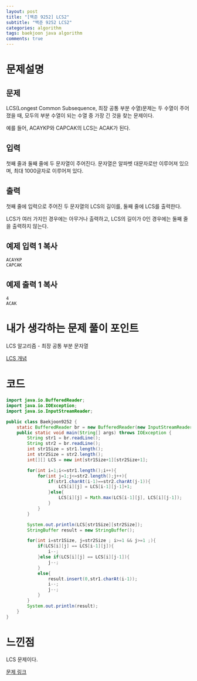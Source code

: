 ```yaml
---
layout: post
title: "[백준 9252] LCS2"
subtitle: "백준 9252 LCS2"
categories: algorithm
tags: baekjoon java algorithm 
comments: true
---
```


# 문제설명

## 문제

LCS(Longest Common Subsequence, 최장 공통 부분 수열)문제는 두 수열이 주어졌을 때, 모두의 부분 수열이 되는 수열 중 가장 긴 것을 찾는 문제이다.

예를 들어, ACAYKP와 CAPCAK의 LCS는 ACAK가 된다.

## 입력

첫째 줄과 둘째 줄에 두 문자열이 주어진다. 문자열은 알파벳 대문자로만 이루어져 있으며, 최대 1000글자로 이루어져 있다.

## 출력

첫째 줄에 입력으로 주어진 두 문자열의 LCS의 길이를, 둘째 줄에 LCS를 출력한다.

LCS가 여러 가지인 경우에는 아무거나 출력하고, LCS의 길이가 0인 경우에는 둘째 줄을 출력하지 않는다.

## 예제 입력 1 복사

```
ACAYKP
CAPCAK
```

## 예제 출력 1 복사

```
4
ACAK
```

# 내가 생각하는 문제 풀이 포인트

LCS 알고리즘 - 최장 공통 부분 문자열

[LCS 개념](https://www.crocus.co.kr/787)

# 코드

~~~java
import java.io.BufferedReader;
import java.io.IOException;
import java.io.InputStreamReader;

public class Baekjoon9252 {
    static BufferedReader br = new BufferedReader(new InputStreamReader(System.in));
    public static void main(String[] args) throws IOException {
        String str1 = br.readLine();
        String str2 = br.readLine();
        int str1Size = str1.length();
        int str2Size = str2.length();
        int[][] LCS = new int[str1Size+1][str2Size+1];

        for(int i=1;i<=str1.length();i++){
            for(int j=1;j<=str2.length();j++){
                if(str1.charAt(i-1)==str2.charAt(j-1)){
                    LCS[i][j] = LCS[i-1][j-1]+1;
                }else{
                    LCS[i][j] = Math.max(LCS[i-1][j], LCS[i][j-1]);
                }
            }
        }

        System.out.println(LCS[str1Size][str2Size]);
        StringBuffer result = new StringBuffer();

        for(int i=str1Size, j=str2Size ; i>=1 && j>=1 ;){
            if(LCS[i][j] == LCS[i-1][j]){
                i--;
            }else if(LCS[i][j] == LCS[i][j-1]){
                j--;
            }
            else{
                result.insert(0,str1.charAt(i-1));
                i--;
                j--;
            }
        }
        System.out.println(result);
    }
}

~~~



# 느낀점

LCS 문제이다.

[문제 링크](https://www.acmicpc.net/problem/9252)

